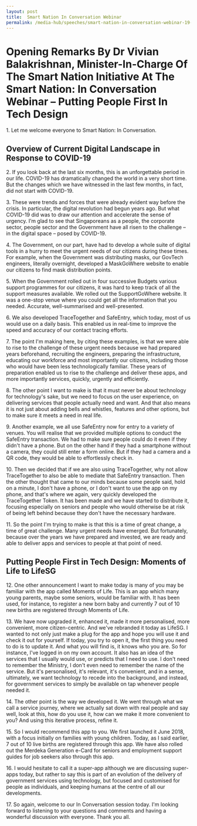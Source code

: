 ```yaml
---
layout: post
title:  Smart Nation In Conversation Webinar
permalink: /media-hub/speeches/smart-nation-in-conversation-webinar-19-aug-2020
--- 
```


# Opening Remarks By Dr Vivian Balakrishnan, Minister-In-Charge Of The Smart Nation Initiative At The Smart Nation: In Conversation Webinar – Putting People First In Tech Design

1\. Let me welcome everyone to Smart Nation: In Conversation.

## Overview of Current Digital Landscape in Response to COVID-19

2\. If you look back at the last six months, this is an unforgettable period in our life. COVID-19 has dramatically changed the world in a very short time. But the changes which we have witnessed in the last few months, in fact, did not start with COVID-19.

3\. These were trends and forces that were already evident way before the crisis. In particular, the digital revolution had begun years ago. But what COVID-19 did was to draw our attention and accelerate the sense of urgency. I’m glad to see that Singaporeans as a people, the corporate sector, people sector and the Government have all risen to the challenge – in the digital space – posed by COVID-19.

4\. The Government, on our part, have had to develop a whole suite of digital tools in a hurry to meet the urgent needs of our citizens during these times. For example, when the Government was distributing masks, our GovTech engineers, literally overnight, developed a MaskGoWhere website to enable our citizens to find mask distribution points.

5\. When the Government rolled out in four successive Budgets various support programmes for our citizens, it was hard to keep track of all the support measures available. We rolled out the SupportGoWhere website. It was a one-stop venue where you could get all the information that you needed. Accurate, well-summarised and well-presented.

6\. We also developed TraceTogether and SafeEntry, which today, most of us would use on a daily basis. This enabled us in real-time to improve the speed and accuracy of our contact tracing efforts.

7\. The point I'm making here, by citing these examples, is that we were able to rise to the challenge of these urgent needs because we had prepared years beforehand, recruiting the engineers, preparing the infrastructure, educating our workforce and most importantly our citizens, including those who would have been less technologically familiar. These years of preparation enabled us to rise to the challenge and deliver these apps, and more importantly services, quickly, urgently and efficiently.

8\. The other point I want to make is that it must never be about technology for technology's sake, but we need to focus on the user experience, on delivering services that people actually need and want. And that also means it is not just about adding bells and whistles, features and other options, but to make sure it meets a need in real life.

9\. Another example, we all use SafeEntry now for entry to a variety of venues. You will realise that we provided multiple options to conduct the SafeEntry transaction. We had to make sure people could do it even if they didn't have a phone. But on the other hand if they had a smartphone without a camera, they could still enter a form online. But if they had a camera and a QR code, they would be able to effortlessly check in.

10\. Then we decided that if we are also using TraceTogether, why not allow TraceTogether to also be able to mediate that SafeEntry transaction. Then the other thought that came to our minds because some people said, hold on a minute, I don't have a phone, or I don't want to use the app on my phone, and that's where we again, very quickly developed the TraceTogether Token. It has been made and we have started to distribute it, focusing especially on seniors and people who would otherwise be at risk of being left behind because they don't have the necessary hardware.

11\. So the point I'm trying to make is that this is a time of great change, a time of great challenge. Many urgent needs have emerged. But fortunately, because over the years we have prepared and invested, we are ready and able to deliver apps and services to people at that point of need.

## Putting People First in Tech Design: Moments of Life to LifeSG

12\. One other announcement I want to make today is many of you may be familiar with the app called Moments of Life. This is an app which many young parents, maybe some seniors, would be familiar with. It has been used, for instance, to register a new born baby and currently 7 out of 10 new births are registered through Moments of Life.  
  
13\. We have now upgraded it, enhanced it, made it more personalised, more convenient, more citizen-centric. And we've rebranded it today as LifeSG. I wanted to not only just make a plug for the app and hope you will use it and check it out for yourself. If today, you try to open it, the first thing you need to do is to update it. And what you will find is, it knows who you are. So for instance, I've logged in on my own account. It also has an idea of the services that I usually would use, or predicts that I need to use. I don't need to remember the Ministry, I don't even need to remember the name of the service. But it's personalised, it's relevant, it's convenient, and in a sense, ultimately, we want technology to recede into the background, and instead, for government services to simply be available on tap whenever people needed it.

14\. The other point is the way we developed it. We went through what we call a service journey, where we actually sat down with real people and say well, look at this, how do you use it, how can we make it more convenient to you? And using this iterative process, refine it.

15\. So I would recommend this app to you. We first launched it June 2018, with a focus initially on families with young children. Today, as I said earlier, 7 out of 10 live births are registered through this app. We have also rolled out the Merdeka Generation e-Card for seniors and employment support guides for job seekers also through this app.

16\. I would hesitate to call it a super-app although we are discussing super-apps today, but rather to say this is part of an evolution of the delivery of government services using technology, but focused and customised for people as individuals, and keeping humans at the centre of all our developments.

17\. So again, welcome to our In Conversation session today. I'm looking forward to listening to your questions and comments and having a wonderful discussion with everyone. Thank you all.
